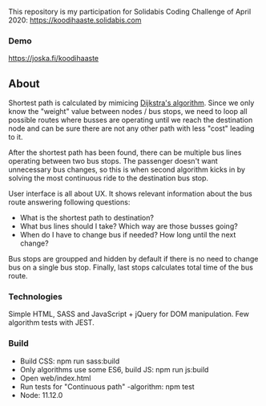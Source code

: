 This repository is my participation for Solidabis Coding Challenge of April 2020: https://koodihaaste.solidabis.com


### Demo
https://joska.fi/koodihaaste


## About
Shortest path is calculated by mimicing [Dijkstra's algorithm](https://upload.wikimedia.org/wikipedia/commons/2/23/Dijkstras_progress_animation.gif). Since we only know the "weight" value between nodes / bus stops, we need to loop all possible routes where busses are operating until we reach the destination node and can be sure there are not any other path with less "cost" leading to it.

After the shortest path has been found, there can be multiple bus lines operating between two bus stops. The passenger doesn't want unnecessary bus changes, so this is when second algorithm kicks in by solving the most continuous ride to the destination bus stop.

User interface is all about UX. It shows relevant information about the bus route answering following questions:
- What is the shortest path to destination?
- What bus lines should I take? Which way are those busses going?
- When do I have to change bus if needed? How long until the next change?

Bus stops are groupped and hidden by default if there is no need to change bus on a single bus stop. Finally, last stops calculates total time of the bus route.


### Technologies
Simple HTML, SASS and JavaScript + jQuery for DOM manipulation. Few algorithm tests with JEST.


### Build
- Build CSS: npm run sass:build
- Only algorithms use some ES6, build JS: npm run js:build
- Open web/index.html
- Run tests for "Continuous path" -algorithm: npm test
- Node: 11.12.0